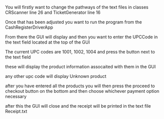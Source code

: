 You will firstly want to change the pathways of the text files in classes CRScanner line 26 and TicketGenerator line 16

Once that has been adjusted you want to run the program from the CashRegisterDriverApp

From there the GUI will display and then you want to enter the UPCCode in the text field located at the top of the GUI

The current UPC codes are 1001, 1002, 1004 and press the button next to the text field

these will display the product information assocaited with them in the GUI

any other upc code will display Unknown product

after you have entered all the products you will then press the proceed to checkout button on the bottom and then choose whichever payment option necessary

after this the GUI will close and the receipt will be printed in the text file Receipt.txt
